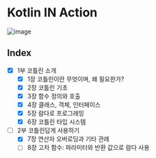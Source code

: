 # Kotlin IN Action

![image](http://image.yes24.com/goods/55148593/200x0)

## Index

- [x] 1부 코틀린 소개
    - [x] 1장 코틀린이란 무엇이며, 왜 필요한가?
    - [x] 2장 코틀린 기초
    - [x] 3장 함수 정의와 호출
    - [x] 4장 클래스, 객체, 인터페이스
    - [x] 5장 람다로 프로그래밍 
    - [x] 6장 코틀린 타입 시스템
- [ ] 2부 코틀린답게 사용하기
    - [x] 7장 연산자 오버로딩과 기타 관례
    - [ ] 8장 고차 함수: 파라미터와 반환 값으로 람다 사용
